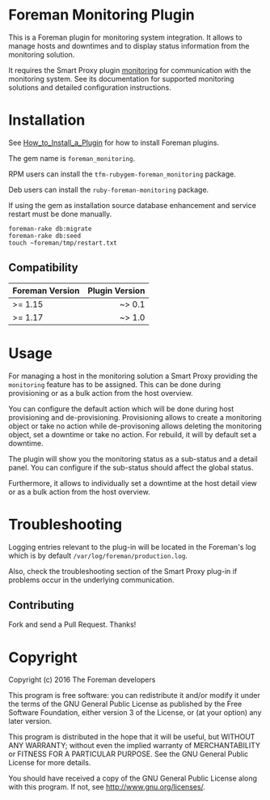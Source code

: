 # Foreman Monitoring Plugin

This is a Foreman plugin for monitoring system integration.
It allows to manage hosts and downtimes and to display status
information from the monitoring solution.

It requires the Smart Proxy plugin [monitoring](https://github.com/theforeman/smart_proxy_monitoring)
for communication with the monitoring system. See its documentation
for supported monitoring solutions and detailed configuration instructions.

# Installation

See [How_to_Install_a_Plugin](http://projects.theforeman.org/projects/foreman/wiki/How_to_Install_a_Plugin)
for how to install Foreman plugins.

The gem name is `foreman_monitoring`.

RPM users can install the `tfm-rubygem-foreman_monitoring` package.

Deb users can install the `ruby-foreman-monitoring` package.

If using the gem as installation source database enhancement and service restart must
be done manually.

```
foreman-rake db:migrate
foreman-rake db:seed
touch ~foreman/tmp/restart.txt
```

## Compatibility

| Foreman Version | Plugin Version |
| --------------- | --------------:|
| >= 1.15         | ~> 0.1         |
| >= 1.17         | ~> 1.0         |

# Usage

For managing a host in the monitoring solution a Smart Proxy providing
the `monitoring` feature has to be assigned. This can be done during
provisioning or as a bulk action from the host overview.

You can configure the default action which will be done during host
provisioning and de-provisioning. Provisioning allows to create a monitoring
object or take no action while de-provisoning allows deleting the monitoring
object, set a downtime or take no action. For rebuild, it will by default
set a downtime.

The plugin will show you the monitoring status as a sub-status and a detail
panel. You can configure if the sub-status should affect the global status.

Furthermore, it allows to individually set a downtime at the host detail view
or as a bulk action from the host overview.

# Troubleshooting

Logging entries relevant to the plug-in will be located in the Foreman's log
which is by default `/var/log/foreman/production.log`.

Also, check the troubleshooting section of the Smart Proxy plug-in if problems
occur in the underlying communication.

## Contributing

Fork and send a Pull Request. Thanks!

# Copyright
Copyright (c) 2016 The Foreman developers

This program is free software: you can redistribute it and/or modify
it under the terms of the GNU General Public License as published by
the Free Software Foundation, either version 3 of the License, or
(at your option) any later version.

This program is distributed in the hope that it will be useful,
but WITHOUT ANY WARRANTY; without even the implied warranty of
MERCHANTABILITY or FITNESS FOR A PARTICULAR PURPOSE.  See the
GNU General Public License for more details.

You should have received a copy of the GNU General Public License
along with this program.  If not, see <http://www.gnu.org/licenses/>.
